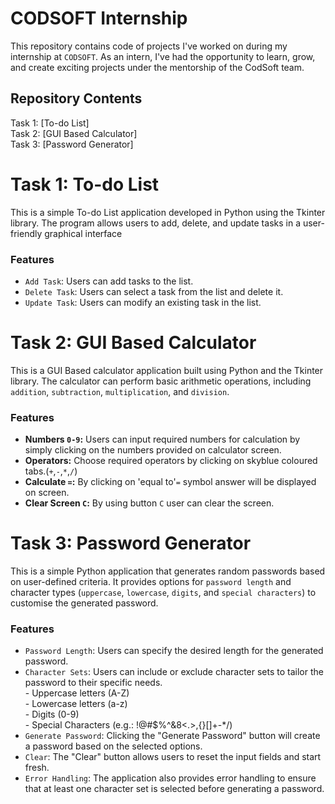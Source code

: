 CODSOFT Internship
==================

This repository contains code of projects I've worked on during my internship at `CODSOFT`. As an intern, I've had the opportunity to learn, grow, and create exciting projects under the mentorship of the CodSoft team.

## Repository Contents
Task 1: [To-do List]</br>
Task 2: [GUI Based Calculator]</br>
Task 3: [Password Generator]</br>

# Task 1: To-do List
This is a simple To-do List application developed in Python using the Tkinter library. The program allows users to add, delete, and update tasks in a user-friendly graphical interface</br>

### Features
- `Add Task`: Users can add tasks to the list.</br>
- `Delete Task`: Users can select a task from the list and delete it.</br>
- `Update Task`: Users can modify an existing task in the list.</br>

# Task 2: GUI Based Calculator
This is a GUI Based calculator application built using Python and the Tkinter library. The calculator can perform basic arithmetic operations, including `addition`, `subtraction`, `multiplication`, and `division`.

### Features
- <b>Numbers `0-9`:</b> Users can input required numbers for calculation by simply clicking on the numbers provided on calculator screen.</br>
- <b>Operators:</b> Choose required operators by clicking on skyblue coloured tabs.(`+`,`-`,`*`,`/`)</br>
- <b>Calculate `=`:</b> By clicking on 'equal to'`=` symbol answer will be displayed on screen.</br>
- <b>Clear Screen `C`:</b> By using button `C` user can clear the screen.</br>


# Task 3: Password Generator
This is a simple Python application that generates random passwords based on user-defined criteria. It provides options for `password length` and character types (`uppercase`, `lowercase`, `digits`, and `special characters`) to customise the generated password.

### Features
- `Password Length`: Users can specify the desired length for the generated password.</br>
- `Character Sets`: Users can include or exclude character sets to tailor the password to their specific needs.</br>
                - Uppercase letters (A-Z)</br>
                - Lowercase letters (a-z)</br>
                - Digits (0-9)</br>
                - Special Characters (e.g.: !@#$%^&8<.>,{}[]\+-*/)</br>
- `Generate Password`: Clicking the "Generate Password" button will create a password based on the selected options.</br>
- `Clear`: The "Clear" button allows users to reset the input fields and start fresh.</br>
- `Error Handling`: The application also provides error handling to ensure that at least one character set is selected before generating a password.</br>




